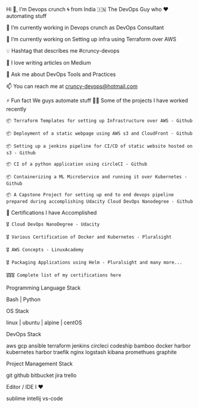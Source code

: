 Hi 👋, I'm Devops crunch 🌀 from India 🇮🇳
The DevOps Guy who ♥ automating stuff



🏢 I’m currently working in Devops crunch as DevOps Consultant

🌱 I’m currently working on Setting up infra using Terraform over AWS

💡 Hashtag that describes me #cruncy-devops

📝 I love writing articles on Medium

💬 Ask me about DevOps Tools and Practices

📫 You can reach me at cruncy-devops@hotmail.com

⚡ Fun fact We guys automate stuff
👨‍💻 Some of the projects I have worked recently

    📦 Terraform Templates for setting up Infrastructure over AWS - Github

    📦 Deployment of a static webpage using AWS s3 and CloudFront - Github

    📦 Setting up a jenkins pipeline for CI/CD of static website hosted on s3 - Github

    📦 CI of a python application using circleCI - Github

    📦 Containerizing a ML MicroService and running it over Kubernetes - Github

    📦 A Capstone Project for setting up end to end devops pipeline prepared during accomplishing Udacity Cloud DevOps Nanodegree - Github

🧾 Certifications I have Accomplished

    🎖 Cloud DevOps NanoDegree - Udacity

    🎖 Various Certification of Docker and Kubernetes - Pluralsight

    🎖 AWS Concepts - LinuxAcademy

    🎖 Packaging Applications using Helm - Pluralsight and many more...

    🎖🎖🎖 Complete list of my certifications here

Programming Language Stack

Bash  |   Python 

OS Stack

linux | ubuntu | alpine | centOS 

DevOps Stack

aws gcp ansible terraform jenkins circleci codeship bamboo docker harbor kubernetes harbor traefik nginx logstash kibana promethues graphite

Project Management Stack

git github bitbucket jira trello


Editor / IDE I ♥

sublime intellij vs-code 
